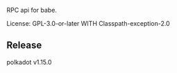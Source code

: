 RPC api for babe.

License: GPL-3.0-or-later WITH Classpath-exception-2.0


## Release

polkadot v1.15.0
